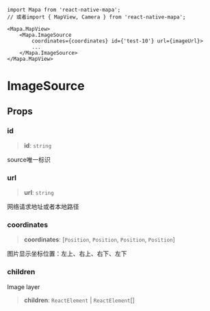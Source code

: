 ```tsx
import Mapa from 'react-native-mapa';
// 或者import { MapView, Camera } from 'react-native-mapa';

<Mapa.MapView>
    <Mapa.ImageSource
        coordinates={coordinates} id={'test-10'} url={imageUrl}>
        ...
    </Mapa.ImageSource>
</Mapa.MapView>
```

# ImageSource
## Props

### id

> **id**: `string`

source唯一标识

### url

> **url**: `string`

网络请求地址或者本地路径

### coordinates

> **coordinates**: [`Position`, `Position`, `Position`, `Position`]

图片显示坐标位置：左上、右上、右下、左下

### children
Image layer
> **children**: `ReactElement` \| `ReactElement`[]